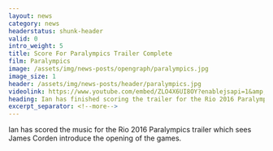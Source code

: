 ```yaml
---
layout: news
category: news
headerstatus: shunk-header
valid: 0
intro_weight: 5
title: Score For Paralympics Trailer Complete
film: Paralympics
image: /assets/img/news-posts/opengraph/paralympics.jpg
image_size: 1
header: /assets/img/news-posts/header/paralympics.jpg
videolink: https://www.youtube.com/embed/ZLO4X6UI8OY?enablejsapi=1&amp;controls=0&amp;&amp;rel=0&amp;showinfo=0&amp;autohide=1&amp;modestbranding=1
heading: Ian has finished scoring the trailer for the Rio 2016 Paralympics Games for Channel 4
excerpt_separator: <!--more-->
---
```


Ian has scored the music for the Rio 2016 Paralympics trailer which sees James Corden introduce the opening of the games.<!--more-->
<br/><br/>